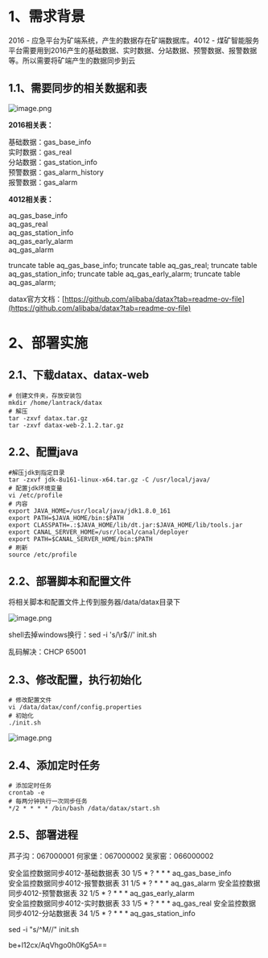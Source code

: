 

# 1、需求背景

  
2016 - 应急平台为矿端系统，产生的数据存在矿端数据库。4012 - 煤矿智能服务平台需要用到2016产生的基础数据、实时数据、分站数据、预警数据、报警数据等。所以需要将矿端产生的数据同步到云

## 1.1、需要同步的相关数据和表

![image.png](https://yancey-note-img.oss-cn-beijing.aliyuncs.com/20240412092455.png)

**2016相关表：**

基础数据：gas_base_info  
实时数据：gas_real  
分站数据：gas_station_info  
预警数据：gas_alarm_history  
报警数据：gas_alarm

**4012相关表：**

aq_gas_base_info  
aq_gas_real  
aq_gas_station_info  
aq_gas_early_alarm  
aq_gas_alarm


truncate table aq_gas_base_info;
truncate table aq_gas_real;
truncate table aq_gas_station_info;
truncate table aq_gas_early_alarm;
truncate table aq_gas_alarm;

datax官方文档：[https://github.com/alibaba/datax?tab=readme-ov-file](https://github.com/alibaba/datax?tab=readme-ov-file)

# 2、部署实施

## 2.1、下载datax、datax-web

```
# 创建文件夹，存放安装包
mkdir /home/lantrack/datax
# 解压
tar -zxvf datax.tar.gz
tar -zxvf datax-web-2.1.2.tar.gz
```

## 2.2、配置java

```shell
#解压jdk到指定目录
tar -zxvf jdk-8u161-linux-x64.tar.gz -C /usr/local/java/
# 配置jdk环境变量
vi /etc/profile
# 内容
export JAVA_HOME=/usr/local/java/jdk1.8.0_161
export PATH=$JAVA_HOME/bin:$PATH
export CLASSPATH=.:$JAVA_HOME/lib/dt.jar:$JAVA_HOME/lib/tools.jar
export CANAL_SERVER_HOME=/usr/local/canal/deployer
export PATH=$CANAL_SERVER_HOME/bin:$PATH
# 刷新
source /etc/profile
```



## 2.2、部署脚本和配置文件

将相关脚本和配置文件上传到服务器/data/datax目录下

![image.png](https://yancey-note-img.oss-cn-beijing.aliyuncs.com/20240412092510.png)

shell去掉windows换行：sed -i 's/\r$//' init.sh

乱码解决：CHCP 65001

## 2.3、修改配置，执行初始化

```
# 修改配置文件
vi /data/datax/conf/config.properties
# 初始化
./init.sh
```

![image.png](https://yancey-note-img.oss-cn-beijing.aliyuncs.com/20240412092525.png)

## 2.4、添加定时任务

```
# 添加定时任务
crontab -e
# 每两分钟执行一次同步任务
*/2 * * * * /bin/bash /data/datax/start.sh
```


## 2.5、部署进程

芦子沟：067000001
何家堡：067000002
吴家窑：066000002

安全监控数据同步4012-基础数据表  30 1/5 * ? * * *   aq_gas_base_info  
安全监控数据同步4012-报警数据表  31 1/5 * ? * * *   aq_gas_alarm
安全监控数据同步4012-预警数据表  32 1/5 * ? * * *   aq_gas_early_alarm  
安全监控数据同步4012-实时数据表  33 1/5 * ? * * *   aq_gas_real 
安全监控数据同步4012-分站数据表  34 1/5 * ? * * *   aq_gas_station_info  


sed -i "s/^M//" init.sh

be+l12cx/AqVhgo0h0Kg5A==


 




